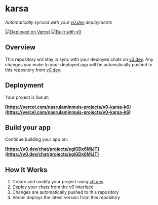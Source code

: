 # karsa

*Automatically synced with your [v0.dev](https://v0.dev) deployments*

[![Deployed on Vercel](https://img.shields.io/badge/Deployed%20on-Vercel-black?style=for-the-badge&logo=vercel)](https://vercel.com/nasrulaminmuis-projects/v0-karsa-k6)
[![Built with v0](https://img.shields.io/badge/Built%20with-v0.dev-black?style=for-the-badge)](https://v0.dev/chat/projects/egiGDx6MjJT)

## Overview

This repository will stay in sync with your deployed chats on [v0.dev](https://v0.dev).
Any changes you make to your deployed app will be automatically pushed to this repository from [v0.dev](https://v0.dev).

## Deployment

Your project is live at:

**[https://vercel.com/nasrulaminmuis-projects/v0-karsa-k6](https://vercel.com/nasrulaminmuis-projects/v0-karsa-k6)**

## Build your app

Continue building your app on:

**[https://v0.dev/chat/projects/egiGDx6MjJT](https://v0.dev/chat/projects/egiGDx6MjJT)**

## How It Works

1. Create and modify your project using [v0.dev](https://v0.dev)
2. Deploy your chats from the v0 interface
3. Changes are automatically pushed to this repository
4. Vercel deploys the latest version from this repository